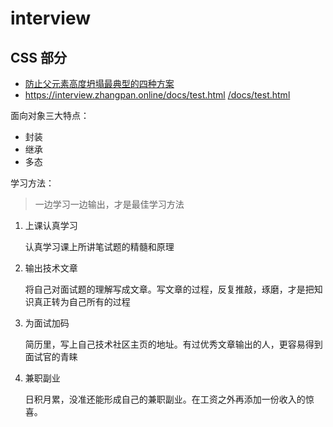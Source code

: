 ﻿
# interview

## CSS 部分

* [防止父元素高度坍塌最典型的四种方案](https://github.com/zhangpanonline/interview/blob/main/CSS/README.md)
* <a href="https://interview.zhangpan.online/docs/test.html">https://interview.zhangpan.online/docs/test.html</a>
  <a href="/docs/test.html">/docs/test.html</a>

面向对象三大特点：

* 封装
* 继承
* 多态

学习方法：

> 一边学习一边输出，才是最佳学习方法

1. 上课认真学习

   认真学习课上所讲笔试题的精髓和原理

2. 输出技术文章

   将自己对面试题的理解写成文章。写文章的过程，反复推敲，琢磨，才是把知识真正转为自己所有的过程

3. 为面试加码

   简历里，写上自己技术社区主页的地址。有过优秀文章输出的人，更容易得到面试官的青睐

4. 兼职副业

   日积月累，没准还能形成自己的兼职副业。在工资之外再添加一份收入的惊喜。
